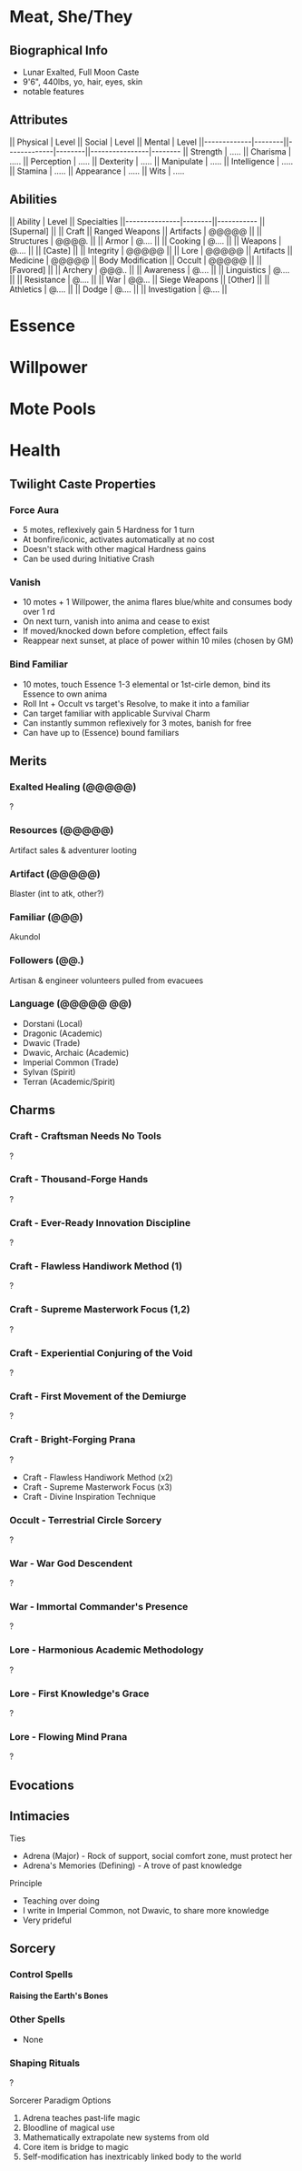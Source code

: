 # Meat, She/They
## Biographical Info
- Lunar Exalted, Full Moon Caste
- 9'6", 440lbs, yo, hair, eyes, skin
- notable features

## Attributes
|| Physical    | Level  || Social      | Level  || Mental         | Level
||-------------|--------||-------------|--------||----------------|--------
|| Strength    | .....  || Charisma    | .....  || Perception     | .....
|| Dexterity   | .....  || Manipulate  | .....  || Intelligence   | .....
|| Stamina     | .....  || Appearance  | .....  || Wits           | .....

## Abilities
|| Ability       | Level  || Specialties
||---------------|--------||-----------
|| [Supernal]             ||
|| Craft                  || Ranged Weapons
||   Artifacts   | @@@@@  ||
||   Structures  | @@@@.  ||
||   Armor       | @....  ||
||   Cooking     | @....  ||
||   Weapons     | @....  ||
|| [Caste]                ||
|| Integrity     | @@@@@  ||
|| Lore          | @@@@@  || Artifacts
|| Medicine      | @@@@@  || Body Modification
|| Occult        | @@@@@  ||
|| [Favored]              ||
|| Archery       | @@@..  ||
|| Awareness     | @....  ||
|| Linguistics   | @....  ||
|| Resistance    | @....  ||
|| War           | @@...  || Siege Weapons
|| [Other]                ||
|| Athletics     | @....  ||
|| Dodge         | @....  ||
|| Investigation | @....  ||

# Essence
# Willpower
# Mote Pools
# Health

## Twilight Caste Properties
### Force Aura
- 5 motes, reflexively gain 5 Hardness for 1 turn
- At bonfire/iconic, activates automatically at no cost
- Doesn't stack with other magical Hardness gains
- Can be used during Initiative Crash

### Vanish
- 10 motes + 1 Willpower, the anima flares blue/white and consumes body over 1 rd
- On next turn, vanish into anima and cease to exist
- If moved/knocked down before completion, effect fails
- Reappear next sunset, at place of power within 10 miles (chosen by GM)

### Bind Familiar
- 10 motes, touch Essence 1-3 elemental or 1st-cirle demon, bind its Essence to own anima
- Roll Int + Occult vs target's Resolve, to make it into a familiar
- Can target familiar with applicable Survival Charm
- Can instantly summon reflexively for 3 motes, banish for free
- Can have up to (Essence) bound familiars

## Merits
### Exalted Healing (@@@@@)
?

### Resources (@@@@@)
Artifact sales & adventurer looting

### Artifact (@@@@@)
Blaster (int to atk, other?)

### Familiar (@@@)
Akundol
### Followers (@@.)
Artisan & engineer volunteers pulled from evacuees

### Language (@@@@@ @@)
- Dorstani (Local)
- Dragonic (Academic)
- Dwavic (Trade)
- Dwavic, Archaic (Academic)
- Imperial Common (Trade)
- Sylvan (Spirit)
- Terran (Academic/Spirit)

## Charms
### Craft - Craftsman Needs No Tools
?

### Craft - Thousand-Forge Hands
?

### Craft - Ever-Ready Innovation Discipline
?

### Craft - Flawless Handiwork Method (1)
?

### Craft - Supreme Masterwork Focus (1,2)
?

### Craft - Experiential Conjuring of the Void
?

### Craft - First Movement of the Demiurge
?

### Craft - Bright-Forging Prana
?

- Craft - Flawless Handiwork Method (x2)
- Craft - Supreme Masterwork Focus (x3)
- Craft - Divine Inspiration Technique

### Occult - Terrestrial Circle Sorcery
?

### War - War God Descendent
?

### War - Immortal Commander's Presence
?

### Lore - Harmonious Academic Methodology
?

### Lore - First Knowledge's Grace
?

### Lore - Flowing Mind Prana
?

## Evocations

## Intimacies
Ties
- Adrena (Major) - Rock of support, social comfort zone, must protect her
- Adrena's Memories (Defining) - A trove of past knowledge

Principle
- Teaching over doing
- I write in Imperial Common, not Dwavic, to share more knowledge
- Very prideful

## Sorcery
### Control Spells
#### Raising the Earth's Bones

### Other Spells
- None

### Shaping Rituals
?

Sorcerer Paradigm Options
1. Adrena teaches past-life magic
2. Bloodline of magical use
3. Mathematically extrapolate new systems from old
4. Core item is bridge to magic
5. Self-modification has inextricably linked body to the world
